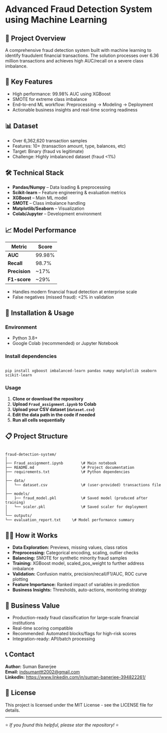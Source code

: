 
# Advanced Fraud Detection System using Machine Learning

## 🎯 Project Overview

A comprehensive fraud detection system built with machine learning to identify fraudulent financial transactions. The solution processes over 6.36 million transactions and achieves high AUC/recall on a severe class imbalance.

## 🚀 Key Features

- High performance: 99.98% AUC using XGBoost
- SMOTE for extreme class imbalance
- End-to-end ML workflow: Preprocessing → Modeling → Deployment
- Actionable business insights and real-time scoring readiness

## 📊 Dataset

- Over 6,362,620 transaction samples
- Features: 10+ (transaction amount, type, balances, etc)
- Target: Binary (fraud vs legitimate)
- Challenge: Highly imbalanced dataset (fraud <1%)

## 🛠️ Technical Stack

- **Pandas/Numpy** – Data loading & preprocessing
- **Scikit-learn** – Feature engineering & evaluation metrics
- **XGBoost** – Main ML model
- **SMOTE** – Class imbalance handling
- **Matplotlib/Seaborn** – Visualization
- **Colab/Jupyter** – Development environment

## 📈 Model Performance

| Metric     | Score    |
|------------|----------|
| **AUC**    | 99.98%   |
| **Recall** | 98.7%    |
| **Precision** | ~17%  |
| **F1-score** | ~29%   |

- Handles modern financial fraud detection at enterprise scale
- False negatives (missed fraud): <2% in validation

## 🔧 Installation & Usage

### Environment

- Python 3.8+
- Google Colab (recommended) or Jupyter Notebook

### Install dependencies

```

pip install xgboost imbalanced-learn pandas numpy matplotlib seaborn scikit-learn

```

### Usage

1. **Clone or download the repository**
2. **Upload `Fraud_assignment.ipynb` to Colab**
3. **Upload your CSV dataset (`dataset.csv`)**
4. **Edit the data path in the code if needed**
5. **Run all cells sequentially**

## 📋 Project Structure

```

fraud-detection-system/
│
├── Fraud_assignment.ipynb        \# Main notebook
├── README.md                     \# Project documentation
├── requirements.txt              \# Python dependencies
│
├── data/
│   └── dataset.csv               \# (user-provided) transactions file
│
├── models/
│   ├── fraud_model.pkl           \# Saved model (produced after training)
│   └── scaler.pkl                \# Saved scaler for deployment
│
└── outputs/
└── evaluation_report.txt     \# Model performance summary

```

## 🧑‍💻 How it Works

- **Data Exploration:** Previews, missing values, class ratios
- **Preprocessing:** Categorical encoding, scaling, outlier checks
- **Balancing:** SMOTE for synthetic minority fraud samples
- **Training:** XGBoost model, scaled_pos_weight to further address imbalance
- **Validation:** Confusion matrix, precision/recall/F1/AUC, ROC curve plotting
- **Feature Importance:** Ranked impact of variables in prediction
- **Business Insights:** Thresholds, auto-actions, monitoring strategy

## 💼 Business Value

- Production-ready fraud classification for large-scale financial institutions
- Real-time scoring compatible
- Recommended: Automated blocks/flags for high-risk scores
- Integration-ready: API/batch processing

## 📞 Contact

**Author:** Suman Banerjee  
**Email:** indsumanttt2002@gmail.com  
**LinkedIn:** https://www.linkedin.com/in/suman-banerjee-394822261/

## 📄 License

This project is licensed under the MIT License - see the LICENSE file for details.

---

⭐️ *If you found this helpful, please star the repository!* ⭐️
```


